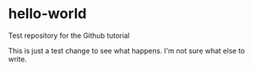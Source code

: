 # hello-world
Test repository for the Github tutorial

This is just a test change to see what happens.
I'm not sure what else to write. 
